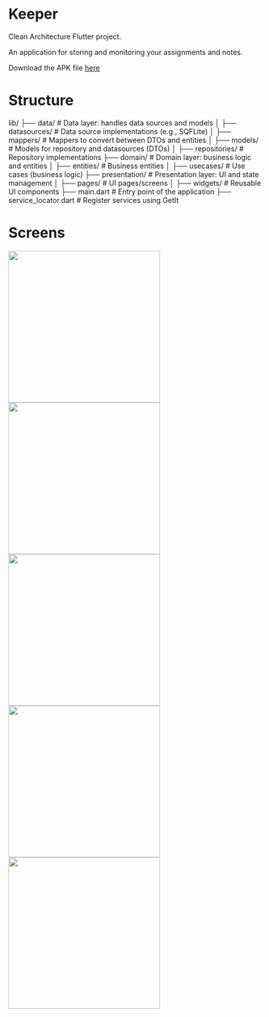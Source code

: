 # Keeper

Clean Architecture Flutter project.

An application for storing and monitoring your assignments and notes.

Download the APK file [here](https://drive.google.com/file/d/1vMYasgVuSbTjWGibt0bK3X4ZbVsq-T39/view?usp=sharing)

# Structure

lib/
├── data/                   # Data layer: handles data sources and models
│   ├── datasources/        # Data source implementations (e.g., SQFLite)
│   ├── mappers/            # Mappers to convert between DTOs and entities
│   ├── models/             # Models for repository and datasources (DTOs)
│   ├── repositories/       # Repository implementations
├── domain/                 # Domain layer: business logic and entities
│   ├── entities/           # Business entities
│   ├── usecases/           # Use cases (business logic)
├── presentation/           # Presentation layer: UI and state management
│   ├── pages/              # UI pages/screens
│   ├── widgets/            # Reusable UI components
├── main.dart               # Entry point of the application
├── service_locator.dart    # Register services using GetIt

# Screens

<img src="https://github.com/hemidvsmusayev/Keeper/blob/master/assets/screens/1.jpg?raw=true" width="300"> <img src="https://github.com/hemidvsmusayev/Keeper/blob/master/assets/screens/2.jpg?raw=true" width="300"> <img src="https://github.com/hemidvsmusayev/Keeper/blob/master/assets/screens/3.jpg?raw=true" width="300">
<img src="https://github.com/hemidvsmusayev/Keeper/blob/master/assets/screens/4.jpg?raw=true" width="300"> <img src="https://github.com/hemidvsmusayev/Keeper/blob/master/assets/screens/5.jpg?raw=true" width="300">
